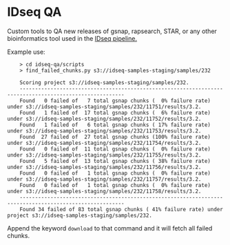 # IDseq QA
Custom tools to QA new releases of gsnap, rapsearch, STAR, or any other bioinformatics tool used in the [IDseq pipeline.](https://github.com/chanzuckerberg/idseq-dag/)

Example use:

```
    > cd idseq-qa/scripts
    > find_failed_chunks.py s3://idseq-samples-staging/samples/232

    Scoring project s3://idseq-samples-staging/samples/232.
    --------------------------------------------------------------------------------------------------------
    Found   0 failed of   7 total gsnap chunks (  0% failure rate) under s3://idseq-samples-staging/samples/232/11751/results/3.2.
    Found   1 failed of  17 total gsnap chunks (  6% failure rate) under s3://idseq-samples-staging/samples/232/11752/results/3.2.
    Found   1 failed of   6 total gsnap chunks ( 17% failure rate) under s3://idseq-samples-staging/samples/232/11753/results/3.2.
    Found  27 failed of  27 total gsnap chunks (100% failure rate) under s3://idseq-samples-staging/samples/232/11754/results/3.2.
    Found   0 failed of  11 total gsnap chunks (  0% failure rate) under s3://idseq-samples-staging/samples/232/11755/results/3.2.
    Found   5 failed of  13 total gsnap chunks ( 38% failure rate) under s3://idseq-samples-staging/samples/232/11756/results/3.2.
    Found   0 failed of   1 total gsnap chunks (  0% failure rate) under s3://idseq-samples-staging/samples/232/11757/results/3.2.
    Found   0 failed of   1 total gsnap chunks (  0% failure rate) under s3://idseq-samples-staging/samples/232/11758/results/3.2.
    --------------------------------------------------------------------------------------------------------
    Found 34 failed of 83 total gsnap chunks ( 41% failure rate) under project s3://idseq-samples-staging/samples/232.    
```

Append the keyword `download` to that command and it will fetch all failed chunks.
